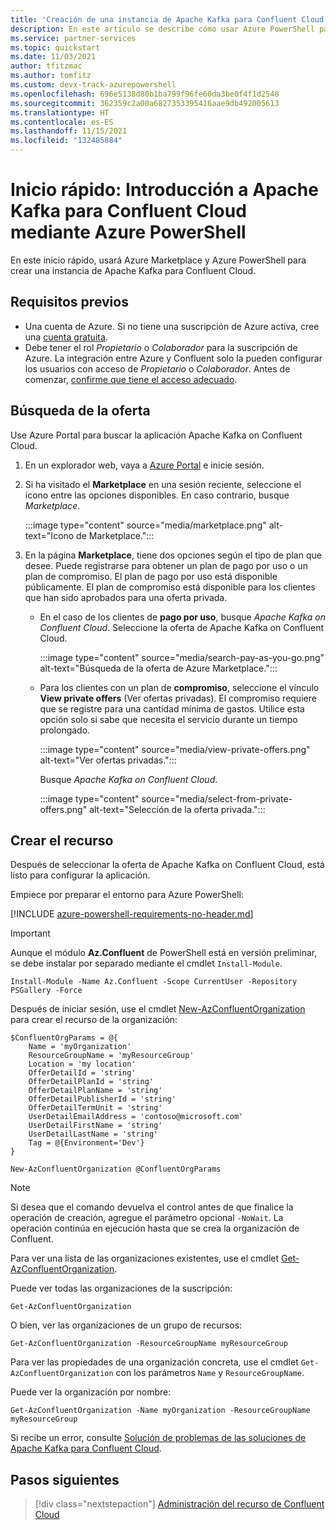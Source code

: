 ```yaml
---
title: 'Creación de una instancia de Apache Kafka para Confluent Cloud mediante Azure PowerShell: Soluciones para asociados de Azure'
description: En este artículo se describe cómo usar Azure PowerShell para crear una instancia de Apache Kafka para Confluent Cloud.
ms.service: partner-services
ms.topic: quickstart
ms.date: 11/03/2021
author: tfitzmac
ms.author: tomfitz
ms.custom: devx-track-azurepowershell
ms.openlocfilehash: 696e5138d80b1ba799f96fe60da3be0f4f1d2548
ms.sourcegitcommit: 362359c2a00a6827353395416aae9db492005613
ms.translationtype: HT
ms.contentlocale: es-ES
ms.lasthandoff: 11/15/2021
ms.locfileid: "132485884"
---
```

# <a name="quickstart-get-started-with-apache-kafka-for-confluent-cloud---azure-powershell"></a>Inicio rápido: Introducción a Apache Kafka para Confluent Cloud mediante Azure PowerShell

En este inicio rápido, usará Azure Marketplace y Azure PowerShell para crear una instancia de Apache Kafka para Confluent Cloud.

## <a name="prerequisites"></a>Requisitos previos

- Una cuenta de Azure. Si no tiene una suscripción de Azure activa, cree una [cuenta gratuita](https://azure.microsoft.com/free/).
- Debe tener el rol _Propietario_ o _Colaborador_ para la suscripción de Azure. La integración entre Azure y Confluent solo la pueden configurar los usuarios con acceso de _Propietario_ o _Colaborador_. Antes de comenzar, [confirme que tiene el acceso adecuado](../../role-based-access-control/check-access.md).

## <a name="find-offer"></a>Búsqueda de la oferta

Use Azure Portal para buscar la aplicación Apache Kafka on Confluent Cloud.

1. En un explorador web, vaya a [Azure Portal](https://portal.azure.com/) e inicie sesión.

1. Si ha visitado el **Marketplace** en una sesión reciente, seleccione el icono entre las opciones disponibles. En caso contrario, busque _Marketplace_.

    :::image type="content" source="media/marketplace.png" alt-text="Icono de Marketplace.":::

1. En la página **Marketplace**, tiene dos opciones según el tipo de plan que desee. Puede registrarse para obtener un plan de pago por uso o un plan de compromiso. El plan de pago por uso está disponible públicamente. El plan de compromiso está disponible para los clientes que han sido aprobados para una oferta privada.

   - En el caso de los clientes de **pago por uso**, busque _Apache Kafka on Confluent Cloud_. Seleccione la oferta de Apache Kafka on Confluent Cloud.

     :::image type="content" source="media/search-pay-as-you-go.png" alt-text="Búsqueda de la oferta de Azure Marketplace.":::

   - Para los clientes con un plan de **compromiso**, seleccione el vínculo **View private offers** (Ver ofertas privadas). El compromiso requiere que se registre para una cantidad mínima de gastos. Utilice esta opción solo si sabe que necesita el servicio durante un tiempo prolongado.

     :::image type="content" source="media/view-private-offers.png" alt-text="Ver ofertas privadas.":::

     Busque _Apache Kafka on Confluent Cloud_.

     :::image type="content" source="media/select-from-private-offers.png" alt-text="Selección de la oferta privada.":::

## <a name="create-resource"></a>Crear el recurso

Después de seleccionar la oferta de Apache Kafka on Confluent Cloud, está listo para configurar la aplicación.

Empiece por preparar el entorno para Azure PowerShell:

[!INCLUDE [azure-powershell-requirements-no-header.md](../../../includes/azure-powershell-requirements-no-header.md)]

> [!IMPORTANT]
> Aunque el módulo **Az.Confluent** de PowerShell está en versión preliminar, se debe instalar por separado mediante el cmdlet `Install-Module`.

```azurepowershell
Install-Module -Name Az.Confluent -Scope CurrentUser -Repository PSGallery -Force
```

Después de iniciar sesión, use el cmdlet [New-AzConfluentOrganization](/powershell/module/az.confluent/new-azconfluentorganization) para crear el recurso de la organización:

```azurepowershell
$ConfluentOrgParams = @{
    Name = 'myOrganization'
    ResourceGroupName = 'myResourceGroup'
    Location = 'my location'
    OfferDetailId = 'string'
    OfferDetailPlanId = 'string'
    OfferDetailPlanName = 'string'
    OfferDetailPublisherId = 'string'
    OfferDetailTermUnit = 'string'
    UserDetailEmailAddress = 'contoso@microsoft.com'
    UserDetailFirstName = 'string'
    UserDetailLastName = 'string'
    Tag = @{Environment='Dev'}
}

New-AzConfluentOrganization @ConfluentOrgParams
```

> [!NOTE]
> Si desea que el comando devuelva el control antes de que finalice la operación de creación, agregue el parámetro opcional `-NoWait`. La operación continúa en ejecución hasta que se crea la organización de Confluent.

Para ver una lista de las organizaciones existentes, use el cmdlet [Get-AzConfluentOrganization](/powershell/module/az.confluent/get-azconfluentorganization).

Puede ver todas las organizaciones de la suscripción:

```azurepowershell
Get-AzConfluentOrganization
```

O bien, ver las organizaciones de un grupo de recursos:

```azurepowershell
Get-AzConfluentOrganization -ResourceGroupName myResourceGroup
```

Para ver las propiedades de una organización concreta, use el cmdlet `Get-AzConfluentOrganization` con los parámetros `Name` y `ResourceGroupName`.

Puede ver la organización por nombre:

```azurepowershell
Get-AzConfluentOrganization -Name myOrganization -ResourceGroupName myResourceGroup
```

Si recibe un error, consulte [Solución de problemas de las soluciones de Apache Kafka para Confluent Cloud](troubleshoot.md).

## <a name="next-steps"></a>Pasos siguientes

> [!div class="nextstepaction"]
> [Administración del recurso de Confluent Cloud](manage.md)
